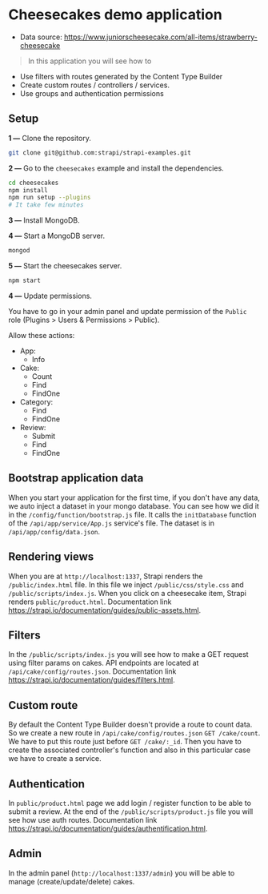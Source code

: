 # Cheesecakes demo application

- Data source: https://www.juniorscheesecake.com/all-items/strawberry-cheesecake

> In this application you will see how to
- Use filters with routes generated by the Content Type Builder
- Create custom routes / controllers / services.
- Use groups and authentication permissions

## Setup

**1 —** Clone the repository.
```bash
git clone git@github.com:strapi/strapi-examples.git
```

**2 —** Go to the `cheesecakes` example and install the dependencies.
```bash
cd cheesecakes
npm install
npm run setup --plugins
# It take few minutes
```

**3 —** Install MongoDB.

**4 —** Start a MongoDB server.
```bash
mongod
```

**5 —** Start the cheesecakes server.
```bash
npm start
```

**4 —** Update permissions.

You have to go in your admin panel and update permission of the `Public` role (Plugins > Users & Permissions > Public).

Allow these actions:
  - App:
    - Info
  - Cake:
    - Count
    - Find
    - FindOne
  - Category:
    - Find
    - FindOne
  - Review:
    - Submit
    - Find
    - FindOne

## Bootstrap application data

When you start your application for the first time, if you don't have any data, we auto inject a dataset in your mongo database.
You can see how we did it in the `/config/function/bootstrap.js` file. It calls the `initDatabase` function of the `/api/app/service/App.js` service's file. The dataset is in `/api/app/config/data.json`.

## Rendering views

When you are at `http://localhost:1337`, Strapi renders the `/public/index.html` file. In this file we inject `/public/css/style.css` and `/public/scripts/index.js`.
When you click on a cheesecake item, Strapi renders `public/product.html`. Documentation link https://strapi.io/documentation/guides/public-assets.html.

## Filters

In the `/public/scripts/index.js` you will see how to make a GET request using filter params on cakes.
API endpoints are located at `/api/cake/config/routes.json`. Documentation link https://strapi.io/documentation/guides/filters.html.

## Custom route

By default the Content Type Builder doesn't provide a route to count data. So we create a new route in `/api/cake/config/routes.json` `GET /cake/count`. We have to put this route just before `GET /cake/:_id`.
Then you have to create the associated controller's function and also in this particular case we have to create a service.

## Authentication

In `public/product.html` page we add login / register function to be able to submit a review. At the end of the `/public/scripts/product.js` file you will see how use auth routes. Documentation link https://strapi.io/documentation/guides/authentification.html.

## Admin

In the admin panel (`http://localhost:1337/admin`) you will be able to manage (create/update/delete) cakes.
